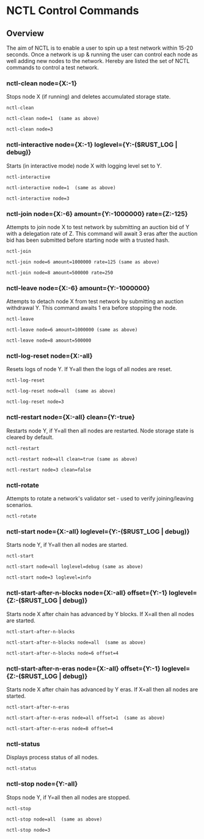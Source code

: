 # NCTL Control Commands

## Overview

The aim of NCTL is to enable a user to spin up a test network within 15-20 seconds.  Once a network is up & running the user can control each node as well adding new nodes to the network.  Hereby are listed the set of NCTL commands to control a test network.

### nctl-clean node={X:-1}

Stops node X (if running) and deletes accumulated storage state.

```
nctl-clean

nctl-clean node=1  (same as above)

nctl-clean node=3
```

### nctl-interactive node={X:-1} loglevel={Y:-($RUST_LOG | debug)}

Starts (in interactive mode) node X with logging level set to Y.

```
nctl-interactive

nctl-interactive node=1  (same as above)

nctl-interactive node=3
```

### nctl-join node={X:-6} amount={Y:-1000000} rate={Z:-125}

Attempts to join node X to test network by submitting an auction bid of Y with a delegation rate of Z.  This command will await 3 eras after the auction bid has been submitted before starting node with a trusted hash. 

```
nctl-join

nctl-join node=6 amount=1000000 rate=125 (same as above)

nctl-join node=8 amount=500000 rate=250
```

### nctl-leave node={X:-6} amount={Y:-1000000}

Attempts to detach node X from test network by submitting an auction withdrawal Y.  This command awaits 1 era before stopping the node. 

```
nctl-leave

nctl-leave node=6 amount=1000000 (same as above)

nctl-leave node=8 amount=500000
```

### nctl-log-reset node={X:-all}

Resets logs of node Y.  If Y=all then the logs of all nodes are reset.

```
nctl-log-reset

nctl-log-reset node=all  (same as above)

nctl-log-reset node=3
```

### nctl-restart node={X:-all} clean={Y:-true}

Restarts node Y, if Y=all then all nodes are restarted.  Node storage state is cleared by default.

```
nctl-restart

nctl-restart node=all clean=true (same as above)

nctl-restart node=3 clean=false
```

### nctl-rotate

Attempts to rotate a network's validator set - used to verify joining/leaving scenarios.

```
nctl-rotate
```

### nctl-start node={X:-all} loglevel={Y:-($RUST_LOG | debug)}

Starts node Y, if Y=all then all nodes are started.  

```
nctl-start

nctl-start node=all loglevel=debug (same as above)

nctl-start node=3 loglevel=info
```

### nctl-start-after-n-blocks node={X:-all} offset={Y:-1} loglevel={Z:-($RUST_LOG | debug)}

Starts node X after chain has advanced by Y blocks.  If X=all then all nodes are started.  

```
nctl-start-after-n-blocks

nctl-start-after-n-blocks node=all  (same as above)

nctl-start-after-n-blocks node=6 offset=4
```

### nctl-start-after-n-eras node={X:-all} offset={Y:-1} loglevel={Z:-($RUST_LOG | debug)}

Starts node X after chain has advanced by Y eras.  If X=all then all nodes are started.  

```
nctl-start-after-n-eras

nctl-start-after-n-eras node=all offset=1  (same as above)

nctl-start-after-n-eras node=8 offset=4
```

### nctl-status

Displays process status of all nodes.

```
nctl-status
```

### nctl-stop node={Y:-all}

Stops node Y, if Y=all then all nodes are stopped.

```
nctl-stop

nctl-stop node=all  (same as above)

nctl-stop node=3
```
